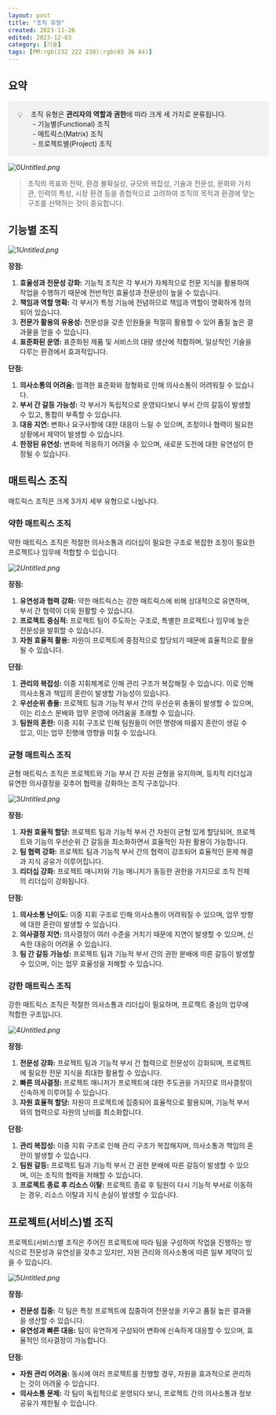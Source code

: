 ```yaml
---
layout: post
title: "조직 유형"
created: 2023-11-26
edited: 2023-12-03
category: [기술]
tags: [PM:rgb(232 222 238):rgb(65 36 84)]
---
```



## 요약


<div class="callout" style="display:flex;width:100%;border-radius:4px;background:rgb(241,241,239);padding: 16px 16px 16px 12px;">
<div style="display:flex;align-items:center;justify-content:center;height:24px;width:24px;border-radius:0.25em;flex-shrink:0;">💡</div>
<div style="white-space:pre-wrap;word-break:break-word;caret-color:rgb(55, 53, 47);margin-left:8px;padding-left:2px;padding-right:2px;">조직 유형은 <strong>관리자의 역할과 권한</strong>에 따라 크게 세 가지로 분류됩니다.<br /> - 기능별(Functional) 조직<br /> - 매트릭스(Matrix) 조직<br /> - 프로젝트별(Project) 조직</div>
</div>


![0](/assets/img/2023-11-26-조직-유형.md/0.png)_Untitled.png_


> 조직의 목표와 전략, 환경 불확실성, 규모와 복잡성, 기술과 전문성, 문화와 가치관, 인력의 특성, 시장 환경 등을 종합적으로 고려하여 조직의 목적과 환경에 맞는 구조를 선택하는 것이 중요합니다.


## 기능별 조직


![1](/assets/img/2023-11-26-조직-유형.md/1.png)_Untitled.png_


**장점:**

1. **효율성과 전문성 강화:** 기능적 조직은 각 부서가 자체적으로 전문 지식을 활용하여 작업을 수행하기 때문에 전반적인 효율성과 전문성이 높을 수 있습니다.
2. **책임과 역할 명확:** 각 부서가 특정 기능에 전념하므로 책임과 역할이 명확하게 정의되어 있습니다.
3. **전문가 활용의 유용성:** 전문성을 갖춘 인원들을 적절히 활용할 수 있어 품질 높은 결과물을 얻을 수 있습니다.
4. **표준화된 운영:** 표준화된 제품 및 서비스의 대량 생산에 적합하며, 일상적인 기술을 다루는 환경에서 효과적입니다.

**단점:**

1. **의사소통의 어려움:** 엄격한 표준화와 정형화로 인해 의사소통이 어려워질 수 있습니다.
2. **부서 간 갈등 가능성:** 각 부서가 독립적으로 운영되다보니 부서 간의 갈등이 발생할 수 있고, 통합이 부족할 수 있습니다.
3. **대응 지연:** 변화나 요구사항에 대한 대응이 느릴 수 있으며, 조정이나 협력이 필요한 상황에서 제약이 발생할 수 있습니다.
4. **한정된 유연성:** 변화에 적응하기 어려울 수 있으며, 새로운 도전에 대한 유연성이 한정될 수 있습니다.

## 매트릭스 조직


매트릭스 조직은 크게 3가지 세부 유형으로 나뉩니다.


### 약한 매트릭스 조직


약한 매트릭스 조직은 적절한 의사소통과 리더십이 필요한 구조로 복잡한 조정이 필요한 프로젝트나 임무에 적합할 수 있습니다.


![2](/assets/img/2023-11-26-조직-유형.md/2.png)_Untitled.png_


**장점:**

1. **유연성과 협력 강화:** 약한 매트릭스는 강한 매트릭스에 비해 상대적으로 유연하며, 부서 간 협력이 더욱 원활할 수 있습니다.
2. **프로젝트 중심적:** 프로젝트 팀이 주도하는 구조로, 특별한 프로젝트나 임무에 높은 전문성을 발휘할 수 있습니다.
3. **자원 효율적 활용:** 자원이 프로젝트에 중점적으로 할당되기 때문에 효율적으로 활용될 수 있습니다.

**단점:**

1. **관리의 복잡성:** 이중 지휘체계로 인해 관리 구조가 복잡해질 수 있습니다. 이로 인해 의사소통과 책임의 혼란이 발생할 가능성이 있습니다.
2. **우선순위 충돌:** 프로젝트 팀과 기능적 부서 간의 우선순위 충돌이 발생할 수 있으며, 이는 리소스 분배와 업무 운영에 어려움을 초래할 수 있습니다.
3. **팀원의 혼란:** 이중 지휘 구조로 인해 팀원들이 어떤 명령에 따를지 혼란이 생길 수 있고, 이는 업무 진행에 영향을 미칠 수 있습니다.

### 균형 매트릭스 조직


균형 매트릭스 조직은 프로젝트와 기능 부서 간 자원 균형을 유지하며, 등치적 리더십과 유연한 의사결정을 갖추어 협력을 강화하는 조직 구조입니다.


![3](/assets/img/2023-11-26-조직-유형.md/3.png)_Untitled.png_


**장점:**

1. **자원 효율적 할당:** 프로젝트 팀과 기능적 부서 간 자원이 균형 있게 할당되어, 프로젝트와 기능의 우선순위 간 갈등을 최소화하면서 효율적인 자원 활용이 가능합니다.
2. **팀 협력 강화:** 프로젝트 팀과 기능적 부서 간의 협력이 강조되어 효율적인 문제 해결과 지식 공유가 이루어집니다.
3. **리더십 강화:** 프로젝트 매니저와 기능 매니저가 동등한 권한을 가지므로 조직 전체의 리더십이 강화됩니다.

**단점:**

1. **의사소통 난이도:** 이중 지휘 구조로 인해 의사소통이 어려워질 수 있으며, 업무 방향에 대한 혼란이 발생할 수 있습니다.
2. **의사결정 지연:** 의사결정이 여러 수준을 거치기 때문에 지연이 발생할 수 있으며, 신속한 대응이 어려울 수 있습니다.
3. **팀 간 갈등 가능성:** 프로젝트 팀과 기능적 부서 간의 권한 분배에 따른 갈등이 발생할 수 있으며, 이는 업무 효율성을 저해할 수 있습니다.

### 강한 매트릭스 조직


강한 매트릭스 조직은 적절한 의사소통과 리더십이 필요하며, 프로젝트 중심의 업무에 적합한 구조입니다.


![4](/assets/img/2023-11-26-조직-유형.md/4.png)_Untitled.png_


**장점:**

1. **전문성 강화:** 프로젝트 팀과 기능적 부서 간 협력으로 전문성이 강화되며, 프로젝트에 필요한 전문 지식을 최대한 활용할 수 있습니다.
2. **빠른 의사결정:** 프로젝트 매니저가 프로젝트에 대한 주도권을 가지므로 의사결정이 신속하게 이루어질 수 있습니다.
3. **자원 효율적 할당:** 자원이 프로젝트에 집중되어 효율적으로 활용되며, 기능적 부서와의 협력으로 자원의 낭비를 최소화합니다.

**단점:**

1. **관리 복잡성:** 이중 지휘 구조로 인해 관리 구조가 복잡해지며, 의사소통과 책임의 혼란이 발생할 수 있습니다.
2. **팀원 갈등:** 프로젝트 팀과 기능적 부서 간 권한 분배에 따른 갈등이 발생할 수 있으며, 이는 조직의 협력을 저해할 수 있습니다.
3. **프로젝트 종료 후 리소스 이탈:** 프로젝트 종료 후 팀원이 다시 기능적 부서로 이동하는 경우, 리소스 이탈과 지식 손실이 발생할 수 있습니다.

## 프로젝트(서비스)별 조직


프로젝트(서비스)별 조직은 주어진 프로젝트에 따라 팀을 구성하여 작업을 진행하는 방식으로 전문성과 유연성을 갖추고 있지만, 자원 관리와 의사소통에 따른 일부 제약이 있을 수 있습니다.


![5](/assets/img/2023-11-26-조직-유형.md/5.png)_Untitled.png_


**장점:**

- **전문성 집중:** 각 팀은 특정 프로젝트에 집중하여 전문성을 키우고 품질 높은 결과물을 생산할 수 있습니다.
- **유연성과 빠른 대응:** 팀이 유연하게 구성되어 변화에 신속하게 대응할 수 있으며, 효율적인 의사결정이 가능합니다.

**단점:**

- **자원 관리 어려움:** 동시에 여러 프로젝트를 진행할 경우, 자원을 효과적으로 관리하는 것이 어려울 수 있습니다.
- **의사소통 문제:** 각 팀이 독립적으로 운영되다 보니, 프로젝트 간의 의사소통과 정보 공유가 제한될 수 있습니다.
